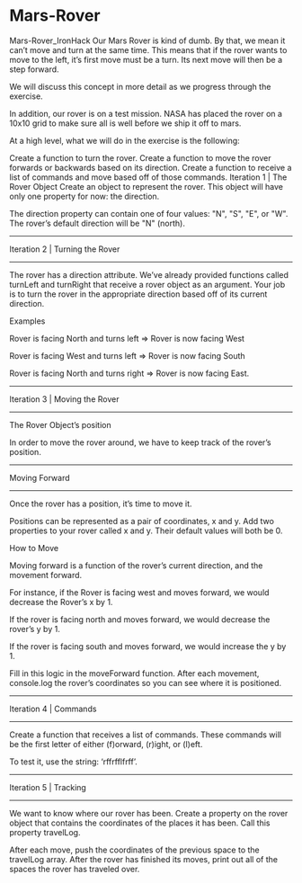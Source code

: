 # Mars-Rover
Mars-Rover_IronHack
Our Mars Rover is kind of dumb. By that, we mean it can’t move and turn at the same time. This means that if the rover wants to move to the left, it’s first move must be a turn. Its next move will then be a step forward.

We will discuss this concept in more detail as we progress through the exercise.

In addition, our rover is on a test mission. NASA has placed the rover on a 10x10 grid to make sure all is well before we ship it off to mars.

At a high level, what we will do in the exercise is the following:

Create a function to turn the rover.
Create a function to move the rover forwards or backwards based on its direction.
Create a function to receive a list of commands and move based off of those commands.
Iteration 1 | The Rover Object
Create an object to represent the rover. This object will have only one property for now: the direction.

The direction property can contain one of four values: "N", "S", "E", or "W". The rover’s default direction will be "N" (north).

*******************************
Iteration 2 | Turning the Rover
*******************************

The rover has a direction attribute. We’ve already provided functions called turnLeft and turnRight that receive a rover object as an argument. Your job is to turn the rover in the appropriate direction based off of its current direction.

Examples

Rover is facing North and turns left => Rover is now facing West

Rover is facing West and turns left => Rover is now facing South

Rover is facing North and turns right => Rover is now facing East.

******************************
Iteration 3 | Moving the Rover
******************************
The Rover Object’s position

In order to move the rover around, we have to keep track of the rover’s position.

****************
Moving Forward
****************
Once the rover has a position, it’s time to move it.

Positions can be represented as a pair of coordinates, x and y. Add two properties to your rover called x and y. Their default values will both be 0.
 
 How to Move

Moving forward is a function of the rover’s current direction, and the movement forward.

For instance, if the Rover is facing west and moves forward, we would decrease the Rover’s x by 1.

If the rover is facing north and moves forward, we would decrease the rover’s y by 1.

If the rover is facing south and moves forward, we would increase the y by 1.

Fill in this logic in the moveForward function. After each movement, console.log the rover’s coordinates so you can see where it is positioned.

***********************
Iteration 4 | Commands
***********************

Create a function that receives a list of commands. These commands will be the first letter of either (f)orward, (r)ight, or (l)eft.

To test it, use the string: ‘rffrfflfrff’.

***********************
Iteration 5 | Tracking
***********************

We want to know where our rover has been. Create a property on the rover object that contains the coordinates of the places it has been. Call this property travelLog.

After each move, push the coordinates of the previous space to the travelLog array. After the rover has finished its moves, print out all of the spaces the rover has traveled over.


